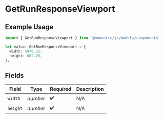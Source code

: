 # GetRunResponseViewport

## Example Usage

```typescript
import { GetRunResponseViewport } from "@momentic/js/models/components";

let value: GetRunResponseViewport = {
  width: 6976.31,
  height: 602.25,
};
```

## Fields

| Field              | Type               | Required           | Description        |
| ------------------ | ------------------ | ------------------ | ------------------ |
| `width`            | *number*           | :heavy_check_mark: | N/A                |
| `height`           | *number*           | :heavy_check_mark: | N/A                |